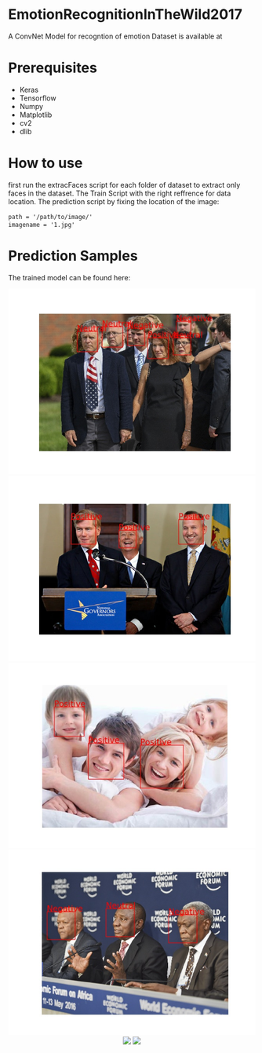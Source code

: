 # EmotionRecognitionInTheWild2017
A ConvNet Model for recogntion of emotion 
Dataset is available at 

# Prerequisites
- Keras
- Tensorflow
- Numpy
- Matplotlib
- cv2
- dlib

# How to use
first run the extracFaces script for each folder of dataset to extract only faces in the dataset.
The Train Script with the right reffrence for data location.
The prediction script by fixing the location of the image:
```
path = '/path/to/image/'
imagename = '1.jpg'
```
# Prediction Samples
The trained model can be found here: 

<p align="center">
  <img src="images/1.jpg" />
  <img src="images/2.jpg" />
  <img src="images/3.jpg" />
  <img src="images/4.jpg" />
  <img src="images/5.jpg" />
  <img src="images/6.jpg" />
</p>
